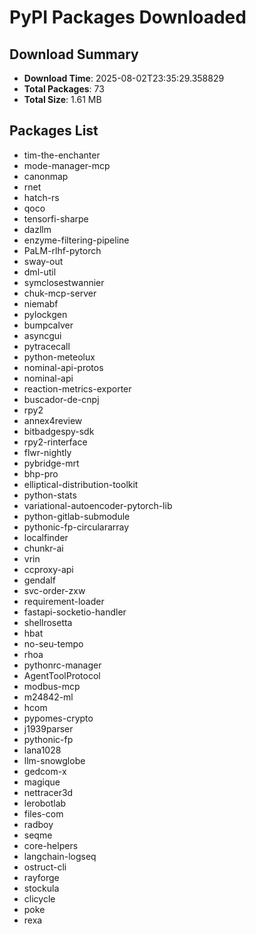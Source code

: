 # PyPI Packages Downloaded

## Download Summary
- **Download Time**: 2025-08-02T23:35:29.358829
- **Total Packages**: 73
- **Total Size**: 1.61 MB

## Packages List
- tim-the-enchanter
- mode-manager-mcp
- canonmap
- rnet
- hatch-rs
- qoco
- tensorfi-sharpe
- dazllm
- enzyme-filtering-pipeline
- PaLM-rlhf-pytorch
- sway-out
- dml-util
- symclosestwannier
- chuk-mcp-server
- niemabf
- pylockgen
- bumpcalver
- asyncgui
- pytracecall
- python-meteolux
- nominal-api-protos
- nominal-api
- reaction-metrics-exporter
- buscador-de-cnpj
- rpy2
- annex4review
- bitbadgespy-sdk
- rpy2-rinterface
- flwr-nightly
- pybridge-mrt
- bhp-pro
- elliptical-distribution-toolkit
- python-stats
- variational-autoencoder-pytorch-lib
- python-gitlab-submodule
- pythonic-fp-circulararray
- localfinder
- chunkr-ai
- vrin
- ccproxy-api
- gendalf
- svc-order-zxw
- requirement-loader
- fastapi-socketio-handler
- shellrosetta
- hbat
- no-seu-tempo
- rhoa
- pythonrc-manager
- AgentToolProtocol
- modbus-mcp
- m24842-ml
- hcom
- pypomes-crypto
- j1939parser
- pythonic-fp
- lana1028
- llm-snowglobe
- gedcom-x
- magique
- nettracer3d
- lerobotlab
- files-com
- radboy
- seqme
- core-helpers
- langchain-logseq
- ostruct-cli
- rayforge
- stockula
- clicycle
- poke
- rexa
